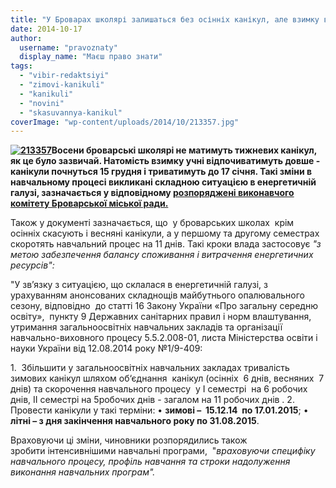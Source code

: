 ```yaml
---
title: "У Броварах школярі залишаться без осінніх канікул, але взимку відпочиватимуть довше"
date: 2014-10-17
author: 
  username: "pravoznaty"
  display_name: "Маєш право знати"
tags: 
  - "vibir-redaktsiyi"
  - "zimovi-kanikuli"
  - "kanikuli"
  - "novini"
  - "skasuvannya-kanikul"
coverImage: "wp-content/uploads/2014/10/213357.jpg"
---
```


**[![213357](https://mpz.brovary.org/wp-content/uploads/2014/10/213357.jpg)](https://mpz.brovary.org/wp-content/uploads/2014/10/213357.jpg)Восени броварські школярі не матимуть тижневих канікул, як це було зазвичай. Натомість взимку учні відпочиватимуть довше - канікули почнуться 15 грудня і триватимуть до 17 січня. Такі зміни в навчальному процесі викликані складною ситуацією в енергетичній галузі, зазначається у відповідному [розпоряджені виконавчого комітету Броварської міської ради.](https://docs.brovary.org/p13888/14.10.2014/181)**

Також у документі зазначається, що  у броварських школах  крім осінніх скасують і весняні канікули, а у першому та другому семестрах скоротять навчальний процес на 11 днів. Такі кроки влада застосовує _"з метою забезпечення балансу споживання і витрачення енергетичних ресурсів":_

"У зв’язку з ситуацією, що склалася в енергетичній галузі, з урахуванням анонсованих складнощів майбутнього опалювального сезону, відповідно  до статті 16 Закону України «Про загальну середню освіту»,  пункту 9 Державних санітарних правил і норм влаштування, утримання загальноосвітніх навчальних закладів та організації навчально-виховного процесу 5.5.2.008-01, листа Міністерства освіти і науки України від 12.08.2014 року №1/9-409:

1\.  Збільшити у загальноосвітніх навчальних закладах тривалість зимових канікул шляхом об‘єднання  канікул (осінніх  6 днів, весняних  7 днів) та скорочення навчального процесу  у І семестрі  на 6 робочих днів, ІІ семестрі на 5робочих днів - загалом на 11 робочих днів . 2.  Провести канікули у такі терміни: • **зимові –  15.12.14  по 17.01.2015**; • **літні – з дня закінчення навчального року по 31.08.2015**.

Враховуючи ці зміни, чиновники розпорядились також зробити інтенсивнішими навчальні програми,  "_враховуючи специфіку навчального процесу, профіль навчання та строки надолуження виконання навчальних програм"._
